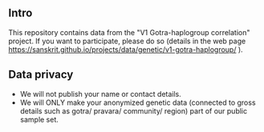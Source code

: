 ## Intro
This repository contains data from the "V1 Gotra-haplogroup correlation" project. If you want to participate, please do so (details in the web page https://sanskrit.github.io/projects/data/genetic/v1-gotra-haplogroup/ ).

## Data privacy
- We will not publish your name or contact details. 
- We will ONLY make your anonymized genetic data (connected to gross details such as gotra/ pravara/ community/ region) part of our public sample set.
